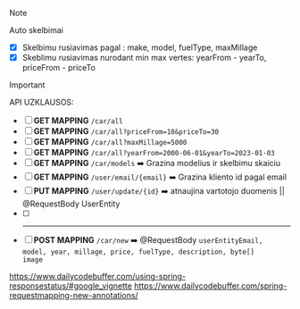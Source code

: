 
> [!NOTE]
> Auto skelbimai
> - [x] Skelbimu rusiavimas pagal : make, model, fuelType, maxMillage
> - [x] Skeblimu rusiavimas nurodant min max vertes: yearFrom - yearTo, priceFrom - priceTo

> [!IMPORTANT]
> API UZKLAUSOS:
> - [ ] <b>GET MAPPING</b> <code>/car/all</code>
> - [ ] <b>GET MAPPING</b> <code>/car/all?priceFrom=10&priceTo=30</code>
> - [ ] <b>GET MAPPING</b> <code>/car/all?maxMillage=5000</code>
> - [ ] <b>GET MAPPING</b> <code>/car/all?yearFrom=2000-06-01&yearTo=2023-01-03</code>
> - [ ] <b>GET MAPPING</b> <code>/car/models</code> :arrow_right: Grazina modelius ir skelbimu skaiciu
> - [ ] <b>GET MAPPING</b> <code>/user/email/{email}</code> :arrow_right: Grazina kliento id pagal email
> - [ ] <b>PUT MAPPING</b> <code>/user/update/{id}</code> :arrow_right: atnaujina vartotojo duomenis || @RequestBody UserEntity
> - [ ] ---
> - [ ] <b>POST MAPPING</b> <code>/car/new</code> :arrow_right: @RequestBody <code>userEntityEmail, model, year, millage, price, fuelType, description, byte[] image</code>


https://www.dailycodebuffer.com/using-spring-responsestatus/#google_vignette
https://www.dailycodebuffer.com/spring-requestmapping-new-annotations/
